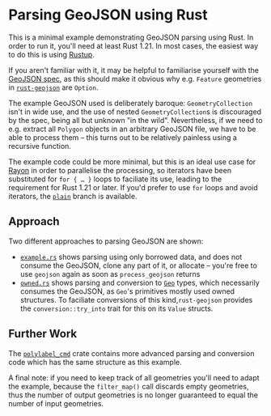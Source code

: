 # Parsing GeoJSON using Rust
This is a minimal example demonstrating GeoJSON parsing using Rust. In order to run it, you'll need at least Rust 1.21. In most cases, the easiest way to do this is using [Rustup](https://rustup.rs).

If you aren't familiar with it, it may be helpful to familiarise yourself with the [GeoJSON spec](https://tools.ietf.org/html/rfc7946), as this should make it obvious why e.g. `Feature` geometries in [`rust-geojson`](https://docs.rs/geojson/0.9.1/geojson/struct.Feature.html) are `Option`.

The example GeoJSON used is deliberately baroque: `GeometryCollection` isn't in wide use, and the use of nested `GeometryCollection`s is discouraged by the spec, being all but unknown "in the wild". Nevertheless, if we need to e.g. extract all `Polygon` objects in an arbitrary GeoJSON file, we have to be able to process them – this turns out to be relatively painless using a recursive function.

The example code could be more minimal, but this is an ideal use case for [Rayon](https://docs.rs/rayon/) in order to parallelise the processing, so iterators have been substituted for `for { … }` loops to faciliate its use, leading to the requirement for Rust 1.21 or later. If you'd prefer to use `for` loops and avoid iterators, the [`plain`](https://github.com/urschrei/geojson_example/tree/plain) branch is available.

## Approach
Two different approaches to parsing GeoJSON are shown:
- [`example.rs`](src/example.rs) shows parsing using only borrowed data, and does not consume the GeoJSON, clone any part of it, or allocate – you're free to use `geojson` again as soon as `process_geojson` returns
- [`owned.rs`](src/owned.rs) shows parsing and conversion to [`Geo`](https://docs.rs/geo) types, which necessarily consumes the GeoJSON, as `Geo`'s primitives mostly used owned structures. To faciliate conversions of this kind,`rust-geojson` provides the `conversion::try_into` trait for this on its `Value` structs.

## Further Work
The [`polylabel_cmd`](https://github.com/urschrei/polylabel_cmd) crate contains more advanced parsing and conversion code which has the same structure as this example.

A final note: if you need to keep track of all geometries you'll need to adapt the example, because the `filter_map()` call discards empty geometries, thus the number of output geometries is no longer guaranteed to equal the number of input geometries.
